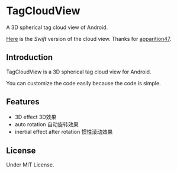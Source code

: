 TagCloudView
================

A 3D spherical tag cloud view of Android.

[Here](https://github.com/apparition47/DBSphereTagCloudSwift) is the *Swift* version of the cloud view. Thanks for [apparition47](https://github.com/apparition47).

## Introduction

TagCloudView is a 3D spherical tag cloud view for Android.

You can customize the code easily because the code is simple.

## Features

* 3D effect 3D效果
* auto rotation 自动旋转效果
* inertial effect after rotation 惯性滚动效果

## License

Under MIT License.
